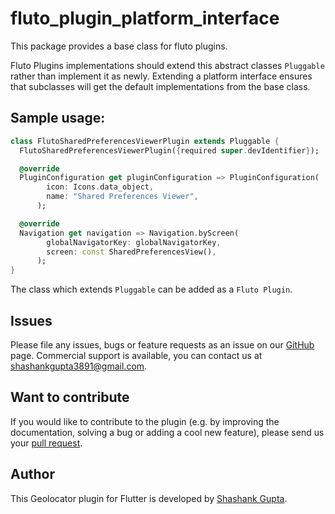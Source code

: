 # fluto_plugin_platform_interface

This package provides a base class for fluto plugins.

Fluto Plugins implementations should extend this abstract classes `Pluggable` rather than implement it as
newly. Extending a platform
interface ensures that subclasses will get the default implementations from the base class.

## Sample usage:

```dart
class FlutoSharedPreferencesViewerPlugin extends Pluggable {
  FlutoSharedPreferencesViewerPlugin({required super.devIdentifier});

  @override
  PluginConfiguration get pluginConfiguration => PluginConfiguration(
        icon: Icons.data_object,
        name: "Shared Preferences Viewer",
      );

  @override
  Navigation get navigation => Navigation.byScreen(
        globalNavigatorKey: globalNavigatorKey,
        screen: const SharedPreferencesView(),
      );
}
```
The class which extends `Pluggable` can be added as a `Fluto Plugin`.


## Issues

Please file any issues, bugs or feature requests as an issue on our [GitHub](https://github.com/shashankgupta3891/fluto_plugin_platform_interface/issues) page. Commercial support is available, you can contact us at <shashankgupta3891@gmail.com>.

## Want to contribute

If you would like to contribute to the plugin (e.g. by improving the documentation, solving a bug or adding a cool new feature), please send us your [pull request](https://github.com/shashankgupta3891/fluto_plugin_platform_interface/pulls).

## Author


This Geolocator plugin for Flutter is developed by [Shashank Gupta](https://github.com/shashankgupta3891).